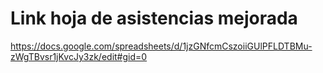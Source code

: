 # Link hoja de asistencias mejorada
https://docs.google.com/spreadsheets/d/1jzGNfcmCszoiiGUlPFLDTBMu-zWgTBvsr1jKvcJy3zk/edit#gid=0

